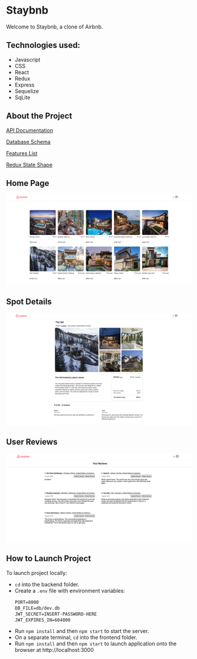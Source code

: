 # Staybnb

Welcome to Staybnb, a clone of Airbnb.


## Technologies used:

- Javascript
- CSS
- React
- Redux
- Express
- Sequelize
- SqLite



## About the Project

[API Documentation](https://github.com/davidjettt/Airbnb-clone/wiki/API-Documentation)

[Database Schema](https://github.com/davidjettt/Airbnb-clone/raw/master/backend/airbnb-clone-db-schema-3.png)

[Features List](https://github.com/davidjettt/Airbnb-clone/wiki/Features-List)

[Redux State Shape](https://github.com/davidjettt/Airbnb-clone/wiki/Redux-State-Shape)



## Home Page
![](app-screenshots/staybnb-homepage.png)

## Spot Details
![](app-screenshots/staybnb-spot-page.png)

## User Reviews
![](app-screenshots/staybnb-user-reviews.png)

## How to Launch Project

To launch project locally:
- `cd` into the backend folder.
- Create a `.env` file with environment variables:
    ```
    PORT=8000
    DB_FILE=db/dev.db
    JWT_SECRET=INSERT-PASSWORD-HERE
    JWT_EXPIRES_IN=604800
    ```
- Run `npm install` and then `npm start` to start the server.
- On a separate terminal, `cd` into the frontend folder.
- Run `npm install` and then `npm start` to launch application onto the browser at http://localhost:3000
